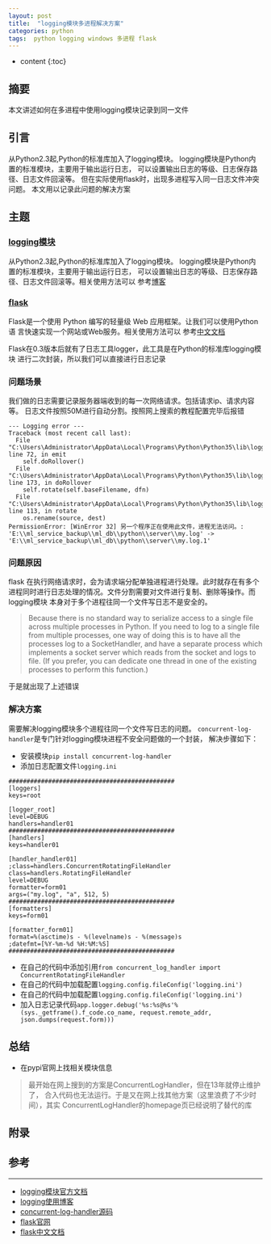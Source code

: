 ```yaml
---
layout: post
title:  "logging模块多进程解决方案"
categories: python
tags:  python logging windows 多进程 flask
---
```


* content
{:toc}

## 摘要
本文讲述如何在多进程中使用logging模块记录到同一文件

## 引言
从Python2.3起,Python的标准库加入了logging模块。
logging模块是Python内置的标准模块，主要用于输出运行日志，
可以设置输出日志的等级、日志保存路径、日志文件回滚等。
但在实际使用flask时，出现多进程写入同一日志文件冲突问题。
本文用以记录此问题的解决方案

## 主题

### [logging模块](https://docs.python.org/3/library/logging.html)
从Python2.3起,Python的标准库加入了logging模块。
logging模块是Python内置的标准模块，主要用于输出运行日志，
可以设置输出日志的等级、日志保存路径、日志文件回滚等。相关使用方法可以
参考[博客](http://www.cnblogs.com/dahu-daqing/p/7040764.html)


### [flask](http://flask.pocoo.org/)
Flask是一个使用 Python 编写的轻量级 Web 应用框架。让我们可以使用Python语
言快速实现一个网站或Web服务。相关使用方法可以
参考[中文文档](http://www.pythondoc.com/flask/index.html)

Flask在0.3版本后就有了日志工具logger，此工具是在Python的标准库logging模块
进行二次封装，所以我们可以直接进行日志记录

### 问题场景

我们做的日志需要记录服务器端收到的每一次网络请求。包括请求ip、请求内容等。
日志文件按照50M进行自动分割。按照网上搜索的教程配置完毕后报错

```
--- Logging error ---
Traceback (most recent call last):
  File "C:\Users\Administrator\AppData\Local\Programs\Python\Python35\lib\logging\handlers.py", line 72, in emit
    self.doRollover()
  File "C:\Users\Administrator\AppData\Local\Programs\Python\Python35\lib\logging\handlers.py", line 173, in doRollover
    self.rotate(self.baseFilename, dfn)
  File "C:\Users\Administrator\AppData\Local\Programs\Python\Python35\lib\logging\handlers.py", line 113, in rotate
    os.rename(source, dest)
PermissionError: [WinError 32] 另一个程序正在使用此文件，进程无法访问。: 'E:\\ml_service_backup\\ml_db\\python\\server\\my.log' -> 'E:\\ml_service_backup\\ml_db\\python\\server\\my.log.1'

```

### 问题原因
flask 在执行网络请求时，会为请求端分配单独进程进行处理。此时就存在有多个
进程同时进行日志处理的情况。文件分割需要对文件进行复制、删除等操作。而logging模块
本身对于多个进程往同一个文件写日志不是安全的。

>Because there is no standard way to serialize access to a single file across multiple processes in Python. If you need to log to a single file from multiple processes, one way of doing this is to have all the processes log to a SocketHandler, and have a separate process which implements a socket server which reads from the socket and logs to file. (If you prefer, you can dedicate one thread in one of the existing processes to perform this function.)

于是就出现了上述错误

### 解决方案
需要解决logging模块多个进程往同一个文件写日志的问题。
`concurrent-log-handler`是专门针对logging模块进程不安全问题做的一个封装，
解决步骤如下：
* 安装模块`pip install concurrent-log-handler`
* 添加日志配置文件`logging.ini`
```
##############################################
[loggers]
keys=root

[logger_root]
level=DEBUG
handlers=handler01
##############################################
[handlers]
keys=handler01

[handler_handler01]
;class=handlers.ConcurrentRotatingFileHandler
class=handlers.RotatingFileHandler
level=DEBUG
formatter=form01
args=("my.log", "a", 512, 5)
##############################################
[formatters]
keys=form01

[formatter_form01]
format=%(asctime)s - %(levelname)s - %(message)s
;datefmt=[%Y-%m-%d %H:%M:%S]
##############################################
```

* 在自己的代码中添加引用`from concurrent_log_handler import ConcurrentRotatingFileHandler`
* 在自己的代码中加载配置`logging.config.fileConfig('logging.ini')`
* 在自己的代码中加载配置`logging.config.fileConfig('logging.ini')`
* 加入日志记录代码`app.logger.debug('%s:%s@%s'% (sys._getframe().f_code.co_name, request.remote_addr, json.dumps(request.form)))`

## 总结
* 在pypi官网上找相关模块信息
> 最开始在网上搜到的方案是ConcurrentLogHandler，但在13年就停止维护了，
合入代码也无法运行。于是又在网上找其他方案（这里浪费了不少时间），其实
ConcurrentLogHandler的homepage页已经说明了替代的库

## 附录


## 参考
---
- [logging模块官方文档](https://docs.python.org/3/library/logging.html)
- [logging使用博客](http://www.cnblogs.com/dahu-daqing/p/7040764.html)
- [concurrent-log-handler源码](https://github.com/Preston-Landers/concurrent-log-handler)
- [flask官网](http://flask.pocoo.org/)
- [flask中文文档](http://www.pythondoc.com/flask/index.html)

